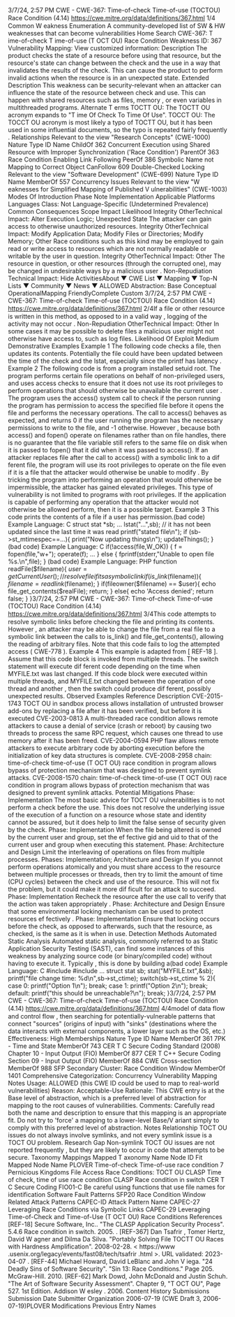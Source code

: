 3/7/24, 2:57 PM CWE - CWE-367: Time-of-check Time-of-use (TOCTOU) Race Condition (4.14)
https://cwe.mitre.org/data/deﬁnitions/367.html 1/4
Common W eakness Enumeration
A community-developed list of SW & HW weaknesses that can become
vulnerabilities
Home Search
CWE-367: T ime-of-check T ime-of-use (T OCT OU) Race Condition
Weakness ID: 367
Vulnerability Mapping: 
View customized information:
 Description
The product checks the state of a resource before using that resource, but the resource's state can change between the check and
the use in a way that invalidates the results of the check. This can cause the product to perform invalid actions when the resource is in
an unexpected state.
 Extended Description
This weakness can be security-relevant when an attacker can influence the state of the resource between check and use. This can
happen with shared resources such as files, memory , or even variables in multithreaded programs.
 Alternate T erms
TOCTT OU: The TOCTT OU acronym expands to "T ime Of Check To Time Of Use".
TOCCT OU: The TOCCT OU acronym is most likely a typo of TOCTT OU, but it has been used in some influential documents, so
the typo is repeated fairly frequently .
 Relationships
 Relevant to the view "Research Concepts" (CWE-1000)
Nature Type ID Name
ChildOf 362 Concurrent Execution using Shared Resource with Improper Synchronization ('Race
Condition')
ParentOf 363 Race Condition Enabling Link Following
PeerOf 386 Symbolic Name not Mapping to Correct Object
CanFollow 609 Double-Checked Locking
 Relevant to the view "Software Development" (CWE-699)
Nature Type ID Name
MemberOf 557 Concurrency Issues
 Relevant to the view "W eaknesses for Simplified Mapping of Published V ulnerabilities" (CWE-1003)
 Modes Of Introduction
Phase Note
Implementation
 Applicable Platforms
Languages
Class: Not Language-Specific (Undetermined Prevalence)
 Common Consequences
Scope Impact Likelihood
Integrity
OtherTechnical Impact: Alter Execution Logic; Unexpected State
The attacker can gain access to otherwise unauthorized resources.
Integrity
OtherTechnical Impact: Modify Application Data; Modify Files or Directories; Modify Memory; Other
Race conditions such as this kind may be employed to gain read or write access to resources
which are not normally readable or writable by the user in question.
Integrity
OtherTechnical Impact: Other
The resource in question, or other resources (through the corrupted one), may be changed in
undesirable ways by a malicious user .
Non-Repudiation Technical Impact: Hide ActivitiesAbout ▼ CWE List ▼ Mapping ▼ Top-N Lists ▼ Community ▼ News ▼
ALLOWED
Abstraction: Base
Conceptual OperationalMapping
FriendlyComplete Custom
3/7/24, 2:57 PM CWE - CWE-367: Time-of-check Time-of-use (TOCTOU) Race Condition (4.14)
https://cwe.mitre.org/data/deﬁnitions/367.html 2/4If a file or other resource is written in this method, as opposed to in a valid way , logging of the
activity may not occur .
Non-Repudiation
OtherTechnical Impact: Other
In some cases it may be possible to delete files a malicious user might not otherwise have access
to, such as log files.
 Likelihood Of Exploit
Medium
 Demonstrative Examples
Example 1
The following code checks a file, then updates its contents.
Potentially the file could have been updated between the time of the check and the lstat, especially since the printf has latency .
Example 2
The following code is from a program installed setuid root. The program performs certain file operations on behalf of non-privileged
users, and uses access checks to ensure that it does not use its root privileges to perform operations that should otherwise be
unavailable the current user . The program uses the access() system call to check if the person running the program has permission to
access the specified file before it opens the file and performs the necessary operations.
The call to access() behaves as expected, and returns 0 if the user running the program has the necessary permissions to write to the
file, and -1 otherwise. However , because both access() and fopen() operate on filenames rather than on file handles, there is no
guarantee that the file variable still refers to the same file on disk when it is passed to fopen() that it did when it was passed to
access(). If an attacker replaces file after the call to access() with a symbolic link to a dif ferent file, the program will use its root
privileges to operate on the file even if it is a file that the attacker would otherwise be unable to modify . By tricking the program into
performing an operation that would otherwise be impermissible, the attacker has gained elevated privileges. This type of vulnerability
is not limited to programs with root privileges. If the application is capable of performing any operation that the attacker would not
otherwise be allowed perform, then it is a possible target.
Example 3
This code prints the contents of a file if a user has permission.(bad code) Example Language: C 
struct stat \*sb;
...
lstat("...",sb); // it has not been updated since the last time it was read
printf("stated file\n");
if (sb->st\_mtimespec==...){
print("Now updating things\n");
updateThings();
}
(bad code) Example Language: C 
if(!access(file,W\_OK)) {
f = fopen(file,"w+");
operate(f);
...
}
else {
fprintf(stderr,"Unable to open file %s.\n",file);
}
(bad code) Example Language: PHP 
function readFile($filename){
$user = getCurrentUser();
//resolve file if its a symbolic link
if(is\_link($filename)){
$filename = readlink($filename);
}
if(fileowner($filename) == $user){
echo file\_get\_contents($realFile);
return;
}
else{
echo 'Access denied';
return false;
}
}3/7/24, 2:57 PM CWE - CWE-367: Time-of-check Time-of-use (TOCTOU) Race Condition (4.14)
https://cwe.mitre.org/data/deﬁnitions/367.html 3/4This code attempts to resolve symbolic links before checking the file and printing its contents. However , an attacker may be able to
change the file from a real file to a symbolic link between the calls to is\_link() and file\_get\_contents(), allowing the reading of arbitrary
files. Note that this code fails to log the attempted access ( CWE-778 ).
Example 4
This example is adapted from [ REF-18 ]. Assume that this code block is invoked from multiple threads. The switch statement will
execute dif ferent code depending on the time when MYFILE.txt was last changed.
If this code block were executed within multiple threads, and MYFILE.txt changed between the operation of one thread and another ,
then the switch could produce dif ferent, possibly unexpected results.
 Observed Examples
Reference Description
CVE-2015-1743 TOCT OU in sandbox process allows installation of untrusted browser add-ons by replacing a file after it
has been verified, but before it is executed
CVE-2003-0813 A multi-threaded race condition allows remote attackers to cause a denial of service (crash or reboot)
by causing two threads to process the same RPC request, which causes one thread to use memory
after it has been freed.
CVE-2004-0594 PHP flaw allows remote attackers to execute arbitrary code by aborting execution before the
initialization of key data structures is complete.
CVE-2008-2958 chain: time-of-check time-of-use (T OCT OU) race condition in program allows bypass of protection
mechanism that was designed to prevent symlink attacks.
CVE-2008-1570 chain: time-of-check time-of-use (T OCT OU) race condition in program allows bypass of protection
mechanism that was designed to prevent symlink attacks.
 Potential Mitigations
Phase: Implementation
The most basic advice for TOCT OU vulnerabilities is to not perform a check before the use. This does not resolve the underlying
issue of the execution of a function on a resource whose state and identity cannot be assured, but it does help to limit the false
sense of security given by the check.
Phase: Implementation
When the file being altered is owned by the current user and group, set the ef fective gid and uid to that of the current user and
group when executing this statement.
Phase: Architecture and Design
Limit the interleaving of operations on files from multiple processes.
Phases: Implementation; Architecture and Design
If you cannot perform operations atomically and you must share access to the resource between multiple processes or threads,
then try to limit the amount of time (CPU cycles) between the check and use of the resource. This will not fix the problem, but it
could make it more dif ficult for an attack to succeed.
Phase: Implementation
Recheck the resource after the use call to verify that the action was taken appropriately .
Phase: Architecture and Design
Ensure that some environmental locking mechanism can be used to protect resources ef fectively .
Phase: Implementation
Ensure that locking occurs before the check, as opposed to afterwards, such that the resource, as checked, is the same as it is
when in use.
 Detection Methods
Automated Static Analysis
Automated static analysis, commonly referred to as Static Application Security Testing (SAST), can find some instances of this
weakness by analyzing source code (or binary/compiled code) without having to execute it. Typically , this is done by building a(bad code) Example Language: C 
#include 
#include 
...
struct stat sb;
stat("MYFILE.txt",&sb);
printf("file change time: %d\n",sb->st\_ctime);
switch(sb->st\_ctime % 2){
case 0: printf("Option 1\n"); break;
case 1: printf("Option 2\n"); break;
default: printf("this should be unreachable?\n"); break;
}3/7/24, 2:57 PM CWE - CWE-367: Time-of-check Time-of-use (TOCTOU) Race Condition (4.14)
https://cwe.mitre.org/data/deﬁnitions/367.html 4/4model of data flow and control flow , then searching for potentially-vulnerable patterns that connect "sources" (origins of input)
with "sinks" (destinations where the data interacts with external components, a lower layer such as the OS, etc.)
Effectiveness: High
 Memberships
Nature Type ID Name
MemberOf 361 7PK - Time and State
MemberOf 743 CER T C Secure Coding Standard (2008) Chapter 10 - Input Output (FIO)
MemberOf 877 CER T C++ Secure Coding Section 09 - Input Output (FIO)
MemberOf 884 CWE Cross-section
MemberOf 988 SFP Secondary Cluster: Race Condition Window
MemberOf 1401 Comprehensive Categorization: Concurrency
 Vulnerability Mapping Notes
Usage: ALLOWED (this CWE ID could be used to map to real-world vulnerabilities)
Reason: Acceptable-Use
Rationale:
This CWE entry is at the Base level of abstraction, which is a preferred level of abstraction for mapping to the root causes of
vulnerabilities.
Comments:
Carefully read both the name and description to ensure that this mapping is an appropriate fit. Do not try to 'force' a mapping to a
lower-level Base/V ariant simply to comply with this preferred level of abstraction.
 Notes
Relationship
TOCT OU issues do not always involve symlinks, and not every symlink issue is a TOCT OU problem.
Research Gap
Non-symlink TOCT OU issues are not reported frequently , but they are likely to occur in code that attempts to be secure.
 Taxonomy Mappings
Mapped T axonomy Name Node ID Fit Mapped Node Name
PLOVER Time-of-check Time-of-use race condition
7 Pernicious Kingdoms File Access Race Conditions: TOCT OU
CLASP Time of check, time of use race condition
CLASP Race condition in switch
CER T C Secure Coding FIO01-C Be careful using functions that use file names for identification
Software Fault Patterns SFP20 Race Condition Window
 Related Attack Patterns
CAPEC-ID Attack Pattern Name
CAPEC-27 Leveraging Race Conditions via Symbolic Links
CAPEC-29 Leveraging Time-of-Check and Time-of-Use (T OCT OU) Race Conditions
 References
[REF-18] Secure Software, Inc.. "The CLASP Application Security Process". 5.4.6 Race condition in switch. 2005.
.
[REF-367] Dan Tsafrir , Tomer Hertz, David W agner and Dilma Da Silva. "Portably Solving File TOCTT OU Races with Hardness
Amplification". 2008-02-28. < https://www .usenix.org/legacy/events/fast08/tech/tsafrir .html >. URL validated: 2023-04-07 .
[REF-44] Michael Howard, David LeBlanc and John V iega. "24 Deadly Sins of Software Security". "Sin 13: Race Conditions."
Page 205. McGraw-Hill. 2010.
[REF-62] Mark Dowd, John McDonald and Justin Schuh. "The Art of Software Security Assessment". Chapter 9, "T OCT OU",
Page 527. 1st Edition. Addison W esley . 2006.
 Content History
 Submissions
Submission Date Submitter Organization
2006-07-19
(CWE Draft 3, 2006-07-19)PLOVER
 Modifications
 Previous Entry Names
